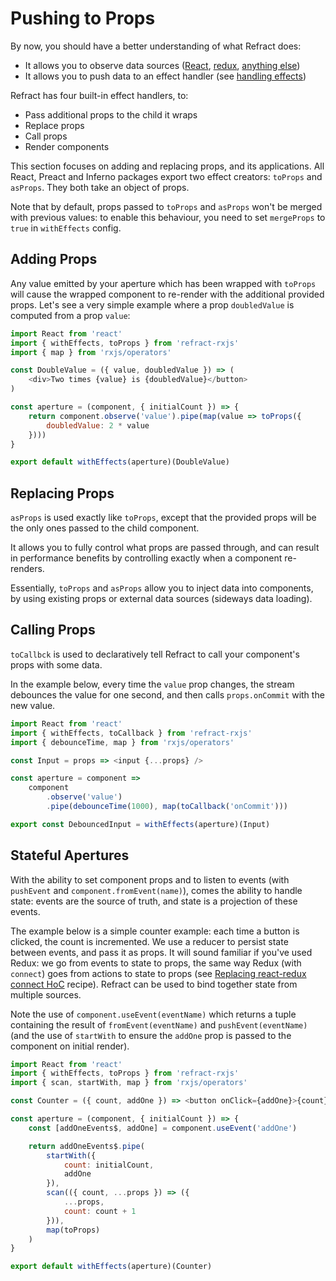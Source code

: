 # Pushing to Props

By now, you should have a better understanding of what Refract does:

*   It allows you to observe data sources ([React](./observing-react.md), [redux](./observing-redux), [anything else](./observing-anything.md))
*   It allows you to push data to an effect handler (see [handling effects](./handling-effects.md))

Refract has four built-in effect handlers, to:

*   Pass additional props to the child it wraps
*   Replace props
*   Call props
*   Render components

This section focuses on adding and replacing props, and its applications. All React, Preact and Inferno packages export two effect creators: `toProps` and `asProps`. They both take an object of props.

Note that by default, props passed to `toProps` and `asProps` won't be merged with previous values: to enable this behaviour, you need to set `mergeProps` to `true` in `withEffects` config.

## Adding Props

Any value emitted by your aperture which has been wrapped with `toProps` will cause the wrapped component to re-render with the additional provided props. Let's see a very simple example where a prop `doubledValue` is computed from a prop `value`:

```js
import React from 'react'
import { withEffects, toProps } from 'refract-rxjs'
import { map } from 'rxjs/operators'

const DoubleValue = ({ value, doubledValue }) => (
    <div>Two times {value} is {doubledValue}</button>
)

const aperture = (component, { initialCount }) => {
    return component.observe('value').pipe(map(value => toProps({
        doubledValue: 2 * value
    })))
}

export default withEffects(aperture)(DoubleValue)
```

## Replacing Props

`asProps` is used exactly like `toProps`, except that the provided props will be the only ones passed to the child component.

It allows you to fully control what props are passed through, and can result in performance benefits by controlling exactly when a component re-renders.

Essentially, `toProps` and `asProps` allow you to inject data into components, by using existing props or external data sources (sideways data loading).

## Calling Props

`toCallbck` is used to declaratively tell Refract to call your component's props with some data.

In the example below, every time the `value` prop changes, the stream debounces the value for one second, and then calls `props.onCommit` with the new value.

```js
import React from 'react'
import { withEffects, toCallback } from 'refract-rxjs'
import { debounceTime, map } from 'rxjs/operators'

const Input = props => <input {...props} />

const aperture = component =>
    component
        .observe('value')
        .pipe(debounceTime(1000), map(toCallback('onCommit')))

export const DebouncedInput = withEffects(aperture)(Input)
```

## Stateful Apertures

With the ability to set component props and to listen to events (with `pushEvent` and `component.fromEvent(name)`), comes the ability to handle state: events are the source of truth, and state is a projection of these events.

The example below is a simple counter example: each time a button is clicked, the count is incremented. We use a reducer to persist state between events, and pass it as props. It will sound familiar if you've used Redux: we go from events to state to props, the same way Redux (with `connect`) goes from actions to state to props (see [Replacing react-redux connect HoC](../recipes/replacing-connect.md]) recipe). Refract can be used to bind together state from multiple sources.

Note the use of `component.useEvent(eventName)` which returns a tuple containing the result of `fromEvent(eventName)` and `pushEvent(eventName)` (and the use of `startWith` to ensure the `addOne` prop is passed to the component on initial render).

```js
import React from 'react'
import { withEffects, toProps } from 'refract-rxjs'
import { scan, startWith, map } from 'rxjs/operators'

const Counter = ({ count, addOne }) => <button onClick={addOne}>{count}</button>

const aperture = (component, { initialCount }) => {
    const [addOneEvents$, addOne] = component.useEvent('addOne')

    return addOneEvents$.pipe(
        startWith({
            count: initialCount,
            addOne
        }),
        scan(({ count, ...props }) => ({
            ...props,
            count: count + 1
        })),
        map(toProps)
    )
}

export default withEffects(aperture)(Counter)
```
